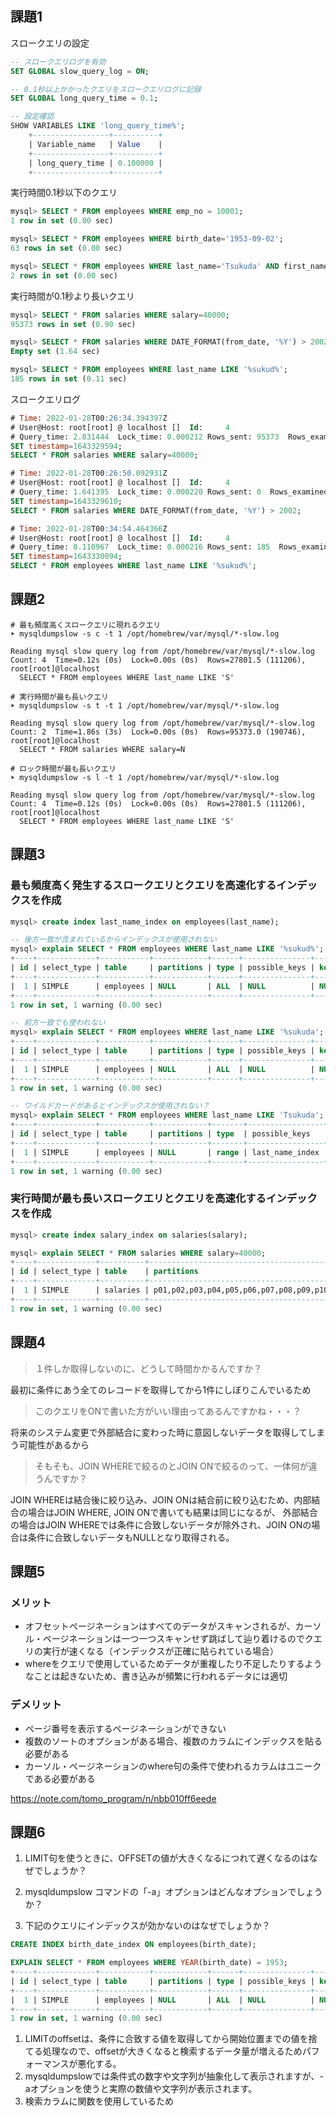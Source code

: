 ## 課題1
スロークエリの設定
```sql
-- スロークエリログを有効
SET GLOBAL slow_query_log = ON;

-- 0.1秒以上かかったクエリをスロークエリログに記録
SET GLOBAL long_query_time = 0.1;

-- 設定確認
SHOW VARIABLES LIKE 'long_query_time%';
	+-----------------+----------+
	| Variable_name   | Value    |
	+-----------------+----------+
	| long_query_time | 0.100000 |
	+-----------------+----------+
```

実行時間0.1秒以下のクエリ
```sql
mysql> SELECT * FROM employees WHERE emp_no = 10001;
1 row in set (0.00 sec)

mysql> SELECT * FROM employees WHERE birth_date='1953-09-02';
63 rows in set (0.00 sec)

mysql> SELECT * FROM employees WHERE last_name='Tsukuda' AND first_name='Sachin';
2 rows in set (0.00 sec)
```

実行時間が0.1秒より長いクエリ
```sql
mysql> SELECT * FROM salaries WHERE salary=40000;
95373 rows in set (0.90 sec)

mysql> SELECT * FROM salaries WHERE DATE_FORMAT(from_date, '%Y') > 2002;
Empty set (1.64 sec)

mysql> SELECT * FROM employees WHERE last_name LIKE '%sukud%';
185 rows in set (0.11 sec)
```

スロークエリログ
```sql
# Time: 2022-01-28T00:26:34.394397Z
# User@Host: root[root] @ localhost []  Id:     4
# Query_time: 2.831444  Lock_time: 0.000212 Rows_sent: 95373  Rows_examined: 95373
SET timestamp=1643329594;
SELECT * FROM salaries WHERE salary=40000;

# Time: 2022-01-28T00:26:50.092931Z
# User@Host: root[root] @ localhost []  Id:     4
# Query_time: 1.641395  Lock_time: 0.000220 Rows_sent: 0  Rows_examined: 2844047
SET timestamp=1643329610;
SELECT * FROM salaries WHERE DATE_FORMAT(from_date, '%Y') > 2002;

# Time: 2022-01-28T00:34:54.464366Z
# User@Host: root[root] @ localhost []  Id:     4
# Query_time: 0.110967  Lock_time: 0.000216 Rows_sent: 185  Rows_examined: 300024
SET timestamp=1643330094;
SELECT * FROM employees WHERE last_name LIKE '%sukud%';
```

## 課題2
```shell
# 最も頻度高くスロークエリに現れるクエリ
➤ mysqldumpslow -s c -t 1 /opt/homebrew/var/mysql/*-slow.log

Reading mysql slow query log from /opt/homebrew/var/mysql/*-slow.log
Count: 4  Time=0.12s (0s)  Lock=0.00s (0s)  Rows=27801.5 (111206), root[root]@localhost
  SELECT * FROM employees WHERE last_name LIKE 'S'

# 実行時間が最も長いクエリ
➤ mysqldumpslow -s t -t 1 /opt/homebrew/var/mysql/*-slow.log

Reading mysql slow query log from /opt/homebrew/var/mysql/*-slow.log
Count: 2  Time=1.86s (3s)  Lock=0.00s (0s)  Rows=95373.0 (190746), root[root]@localhost
  SELECT * FROM salaries WHERE salary=N

# ロック時間が最も長いクエリ
➤ mysqldumpslow -s l -t 1 /opt/homebrew/var/mysql/*-slow.log

Reading mysql slow query log from /opt/homebrew/var/mysql/*-slow.log
Count: 4  Time=0.12s (0s)  Lock=0.00s (0s)  Rows=27801.5 (111206), root[root]@localhost
  SELECT * FROM employees WHERE last_name LIKE 'S'
```

## 課題3
### 最も頻度高く発生するスロークエリとクエリを高速化するインデックスを作成
```sql
mysql> create index last_name_index on employees(last_name);

-- 後方一致が含まれているからインデックスが使用されない
mysql> explain SELECT * FROM employees WHERE last_name LIKE '%sukud%';
+----+-------------+-----------+------------+------+---------------+------+---------+------+--------+----------+-------------+
| id | select_type | table     | partitions | type | possible_keys | key  | key_len | ref  | rows   | filtered | Extra       |
+----+-------------+-----------+------------+------+---------------+------+---------+------+--------+----------+-------------+
|  1 | SIMPLE      | employees | NULL       | ALL  | NULL          | NULL | NULL    | NULL | 292247 |    11.11 | Using where |
+----+-------------+-----------+------------+------+---------------+------+---------+------+--------+----------+-------------+
1 row in set, 1 warning (0.00 sec)

-- 前方一致でも使われない
mysql> explain SELECT * FROM employees WHERE last_name LIKE '%sukuda';
+----+-------------+-----------+------------+------+---------------+------+---------+------+--------+----------+-------------+
| id | select_type | table     | partitions | type | possible_keys | key  | key_len | ref  | rows   | filtered | Extra       |
+----+-------------+-----------+------------+------+---------------+------+---------+------+--------+----------+-------------+
|  1 | SIMPLE      | employees | NULL       | ALL  | NULL          | NULL | NULL    | NULL | 292247 |    11.11 | Using where |
+----+-------------+-----------+------------+------+---------------+------+---------+------+--------+----------+-------------+
1 row in set, 1 warning (0.00 sec)

-- ワイルドカードがあるとインデックスが使用されない？
mysql> explain SELECT * FROM employees WHERE last_name LIKE 'Tsukuda';
+----+-------------+-----------+------------+-------+-----------------+-----------------+---------+------+------+----------+-----------------------+
| id | select_type | table     | partitions | type  | possible_keys   | key             | key_len | ref  | rows | filtered | Extra                 |
+----+-------------+-----------+------------+-------+-----------------+-----------------+---------+------+------+----------+-----------------------+
|  1 | SIMPLE      | employees | NULL       | range | last_name_index | last_name_index | 50      | NULL |  185 |   100.00 | Using index condition |
+----+-------------+-----------+------------+-------+-----------------+-----------------+---------+------+------+----------+-----------------------+
1 row in set, 1 warning (0.00 sec)
```

### 実行時間が最も長いスロークエリとクエリを高速化するインデックスを作成
```sql
mysql> create index salary_index on salaries(salary);

mysql> explain SELECT * FROM salaries WHERE salary=40000;
+----+-------------+----------+-----------------------------------------------------------------------------+------+---------------+--------------+---------+-------+-------+----------+-------+
| id | select_type | table    | partitions                                                                  | type | possible_keys | key          | key_len | ref   | rows  | filtered | Extra |
+----+-------------+----------+-----------------------------------------------------------------------------+------+---------------+--------------+---------+-------+-------+----------+-------+
|  1 | SIMPLE      | salaries | p01,p02,p03,p04,p05,p06,p07,p08,p09,p10,p11,p12,p13,p14,p15,p16,p17,p18,p19 | ref  | salary_index  | salary_index | 4       | const | 95373 |   100.00 | NULL  |
+----+-------------+----------+-----------------------------------------------------------------------------+------+---------------+--------------+---------+-------+-------+----------+-------+
1 row in set, 1 warning (0.00 sec)
```

## 課題4
> １件しか取得しないのに、どうして時間かかるんですか？

最初に条件にあう全てのレコードを取得してから1件にしぼりこんでいるため

> このクエリをONで書いた方がいい理由ってあるんですかね・・・？

将来のシステム変更で外部結合に変わった時に意図しないデータを取得してしまう可能性があるから

> そもそも、JOIN WHEREで絞るのとJOIN ONで絞るのって、一体何が違うんですか？

JOIN WHEREは結合後に絞り込み、JOIN ONは結合前に絞り込むため、内部結合の場合はJOIN WHERE, JOIN ONで書いても結果は同じになるが、
外部結合の場合はJOIN WHEREでは条件に合致しないデータが除外され、JOIN ONの場合は条件に合致しないデータもNULLとなり取得される。


## 課題5
### メリット
- オフセットページネーションはすべてのデータがスキャンされるが、カーソル・ページネーションは一つ一つスキャンせず跳ばして辿り着けるのでクエリの実行が速くなる（インデックスが正確に貼られている場合）
- whereをクエリで使用しているためデータが重複したり不足したりするようなことは起きないため、書き込みが頻繁に行われるデータには適切

### デメリット
- ページ番号を表示するページネーションができない
- 複数のソートのオプションがある場合、複数のカラムにインデックスを貼る必要がある
- カーソル・ページネーションのwhere句の条件で使われるカラムはユニークである必要がある

https://note.com/tomo_program/n/nbb010ff6eede

## 課題6
1. LIMIT句を使うときに、OFFSETの値が大きくなるにつれて遅くなるのはなぜでしょうか？

2. mysqldumpslow コマンドの「-a」オプションはどんなオプションでしょうか？

3. 下記のクエリにインデックスが効かないのはなぜでしょうか？
```sql
CREATE INDEX birth_date_index ON employees(birth_date);

EXPLAIN SELECT * FROM employees WHERE YEAR(birth_date) = 1953;
+----+-------------+-----------+------------+------+---------------+------+---------+------+--------+----------+-------------+
| id | select_type | table     | partitions | type | possible_keys | key  | key_len | ref  | rows   | filtered | Extra       |
+----+-------------+-----------+------------+------+---------------+------+---------+------+--------+----------+-------------+
|  1 | SIMPLE      | employees | NULL       | ALL  | NULL          | NULL | NULL    | NULL | 292247 |   100.00 | Using where |
+----+-------------+-----------+------------+------+---------------+------+---------+------+--------+----------+-------------+
1 row in set, 1 warning (0.00 sec)
```

1. LIMITのoffsetは、条件に合致する値を取得してから開始位置までの値を捨てる処理なので、offsetが大きくなると検索するデータ量が増えるためパフォーマンスが悪化する。
2. mysqldumpslowでは条件式の数字や文字列が抽象化して表示されますが、-aオプションを使うと実際の数値や文字列が表示されます。
3. 検索カラムに関数を使用しているため
